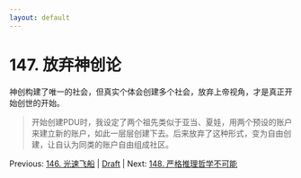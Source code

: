 ```yaml
---
layout: default
---
```

# 147. 放弃神创论

神创构建了唯一的社会，但真实个体会创建多个社会，放弃上帝视角，才是真正开始创世的开始。

> 开始创建PDU时，我设定了两个祖先类似于亚当、夏娃，用两个预设的账户来建立新的账户，如此一层层创建下去。后来放弃了这种形式，变为自由创建，让自认为同类的账户自由组成社区。

Previous: [146. 光速飞船](146.md) | [Draft](../Draft.md) | Next: [148. 严格推理哲学不可能](148.md)